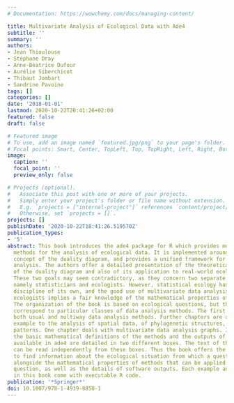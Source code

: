```yaml
---
# Documentation: https://wowchemy.com/docs/managing-content/

title: Multivariate Analysis of Ecological Data with Ade4
subtitle: ''
summary: ''
authors:
- Jean Thioulouse
- Stéphane Dray
- Anne-Béatrice Dufour
- Aurélie Siberchicot
- Thibaut Jombart
- Sandrine Pavoine
tags: []
categories: []
date: '2018-01-01'
lastmod: 2020-10-22T20:41:26+02:00
featured: false
draft: false

# Featured image
# To use, add an image named `featured.jpg/png` to your page's folder.
# Focal points: Smart, Center, TopLeft, Top, TopRight, Left, Right, BottomLeft, Bottom, BottomRight.
image:
  caption: ''
  focal_point: ''
  preview_only: false

# Projects (optional).
#   Associate this post with one or more of your projects.
#   Simply enter your project's folder or file name without extension.
#   E.g. `projects = ["internal-project"]` references `content/project/deep-learning/index.md`.
#   Otherwise, set `projects = []`.
projects: []
publishDate: '2020-10-22T18:41:26.519570Z'
publication_types:
- '5'
abstract: This book introduces the ade4 package for R which provides multivariate
  methods for the analysis of ecological data. It is implemented around the mathematical
  concept of the duality diagram, and provides a unified framework for multivariate
  analysis. The authors offer a detailed presentation of the theoretical framework
  of the duality diagram and also of its application to real-world ecological problems.
  These two goals may seem contradictory, as they concern two separate groups of scientists,
  namely statisticians and ecologists. However, statistical ecology has become a scientific
  discipline of its own, and the good use of multivariate data analysis methods by
  ecologists implies a fair knowledge of the mathematical properties of these methods.
  The organization of the book is based on ecological questions, but these questions
  correspond to particular classes of data analysis methods. The first chapters present
  both usual and multiway data analysis methods. Further chapters are dedicated for
  example to the analysis of spatial data, of phylogenetic structures, and of biodiversity
  patterns. One chapter deals with multivariate data analysis graphs. In each chapter,
  the basic mathematical definitions of the methods and the outputs of the R functions
  available in ade4 are detailed in two different boxes. The text of the book itself
  can be read independently from these boxes. Thus the book offers the opportunity
  to find information about the ecological situation from which a question raises
  alongside the mathematical properties of methods that can be applied to answer this
  question, as well as the details of software outputs. Each example and all the graphs
  in this book come with executable R code.
publication: '*Springer*'
doi: 10.1007/978-1-4939-8850-1
---
```

